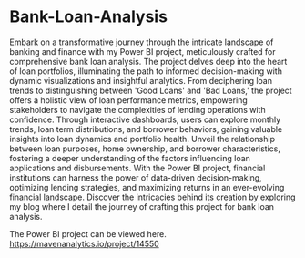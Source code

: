 # Bank-Loan-Analysis

Embark on a transformative journey through the intricate landscape of banking and finance with my Power BI project, meticulously crafted for comprehensive bank loan analysis. The project delves deep into the heart of loan portfolios, illuminating the path to informed decision-making with dynamic visualizations and insightful analytics. From deciphering loan trends to distinguishing between 'Good Loans' and 'Bad Loans,' the project offers a holistic view of loan performance metrics, empowering stakeholders to navigate the complexities of lending operations with confidence.
Through interactive dashboards, users can explore monthly trends, loan term distributions, and borrower behaviors, gaining valuable insights into loan dynamics and portfolio health. Unveil the relationship between loan purposes, home ownership, and borrower characteristics, fostering a deeper understanding of the factors influencing loan applications and disbursements. With the Power BI project, financial institutions can harness the power of data-driven decision-making, optimizing lending strategies, and maximizing returns in an ever-evolving financial landscape.
Discover the intricacies behind its creation by exploring my blog where I detail the journey of crafting this  project for bank loan analysis.

The Power BI project can be viewed here. https://mavenanalytics.io/project/14550
